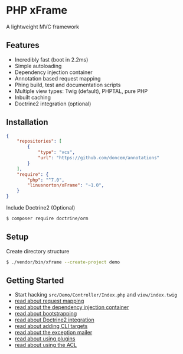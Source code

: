 PHP xFrame
==========

A lightweight MVC framework

Features
--------

* Incredibly fast (boot in 2.2ms)
* Simple autoloading
* Dependency injection container
* Annotation based request mapping
* Phing build, test and documentation scripts
* Multiple view types: Twig (default), PHPTAL, pure PHP
* Inbuilt caching
* Doctrine2 integration (optional)

Installation
------------

```json
{
    "repositories": [
        {
            "type": "vcs",
            "url": "https://github.com/doncem/annotations"
        }
    ],
    "require": {
        "php": "^7.0",
        "linusnorton/xFrame": "~1.0",
    }
}
```

Include Doctrine2 (Optional)

```bash
$ composer require doctrine/orm
```

Setup
-----

Create directory structure

```bash
$ ./vendor/bin/xframe --create-project demo
```

Getting Started
---------------

* Start hacking `src/Demo/Controller/Index.php` and `view/index.twig`
* [read about request mapping](http://www.donatasmart.lt/xFrame/request-mapping)
* [read about the dependency injection container](http://www.donatasmart.lt/xFrame/dependency-injection-container)
* [read about bootstrapping](http://www.donatasmart.lt/xFrame/bootstrap)
* [read about Doctrine2 integration](http://www.donatasmart.lt/xFrame/doctrine2-integration)
* [read about adding CLI targets](http://www.donatasmart.lt/xFrame/creating-cli-targets)
* [read about the exception mailer](http://www.donatasmart.lt/xFrame/exception-mailer)
* [read about using plugins](http://www.donatasmart.lt/xFrame/using-plugins)
* [read about using the ACL](http://www.donatasmart.lt/xFrame/using-the-acl)
